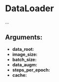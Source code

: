 <h1>DataLoader</h1>

...

<h2>Arguments:</h2>

* **data_root:** 
* **image_size:** 
* **batch_size:** 
* **data_augm:** 
* **steps_per_epoch:** 
* **cache:** 